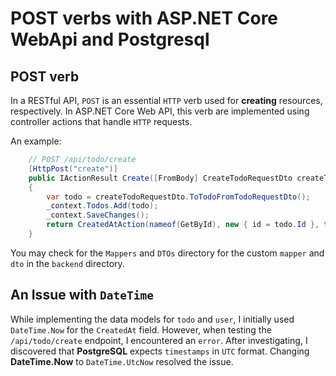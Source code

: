 # POST verbs with ASP.NET Core WebApi and Postgresql

## POST verb
In a RESTful API, `POST` is an essential `HTTP` verb used for **creating** resources, respectively. In ASP.NET Core Web API, this verb are implemented using controller actions that handle `HTTP` requests.

An example:

```c#
    // POST /api/todo/create
    [HttpPost("create")]
    public IActionResult Create([FromBody] CreateTodoRequestDto createTodoRequestDto)
    {
        var todo = createTodoRequestDto.ToTodoFromTodoRequestDto();
        _context.Todos.Add(todo);
        _context.SaveChanges();
        return CreatedAtAction(nameof(GetById), new { id = todo.Id }, todo.ToTodoDto());
    }
```

You may check for the `Mappers` and `DTOs` directory for the custom `mapper` and `dto` in the `backend` directory.

## An Issue with `DateTime`

While implementing the data models for `todo` and `user`, I initially used `DateTime.Now` for the `CreatedAt` field. However, when testing the `/api/todo/create` endpoint, I encountered an `error`. After investigating, I discovered that **PostgreSQL** expects `timestamps` in `UTC` format. Changing **DateTime.Now** to `DateTime.UtcNow` resolved the issue.